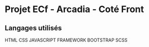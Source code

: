 # Projet ECf - Arcadia - Coté Front

## Langages utilisés

HTML
CSS
JAVASCRIPT
FRAMEWORK BOOTSTRAP
SCSS
